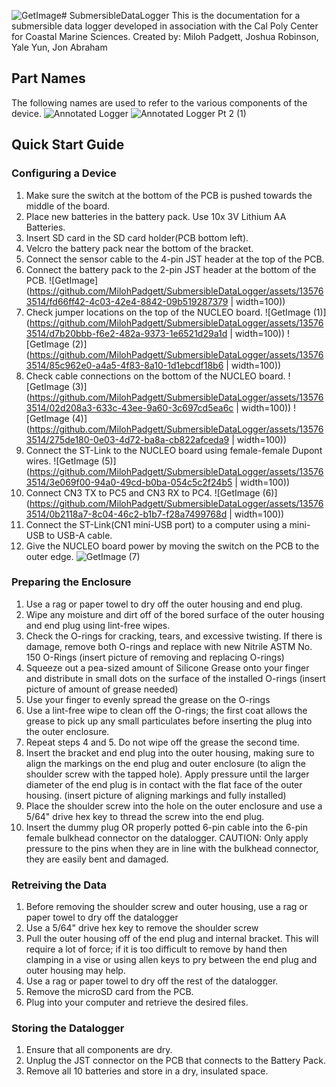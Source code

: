 ![GetImage](https://github.com/MilohPadgett/SubmersibleDataLogger/assets/135763514/966436b3-df37-4a78-985e-3e48de7eda27)# SubmersibleDataLogger
This is the documentation for a submersible data logger developed in association with the Cal Poly Center for Coastal Marine Sciences.
Created by: Miloh Padgett, Joshua Robinson, Yale Yun, Jon Abraham

## Part Names
The following names are used to refer to the various components of the device.
![Annotated Logger](https://github.com/MilohPadgett/SubmersibleDataLogger/assets/66269046/95221804-980e-4200-a380-22e8f41dcf62)
![Annotated Logger Pt 2 (1)](https://github.com/MilohPadgett/SubmersibleDataLogger/assets/66269046/e4978e3d-48d6-43db-b917-a5ae3ea91683)

## Quick Start Guide
### Configuring a Device
1. Make sure the switch at the bottom of the PCB is pushed towards the middle of the board. 
2. Place new batteries in the battery pack. Use 10x 3V Lithium AA Batteries.  
3. Insert SD card in the SD card holder(PCB bottom left). 
4. Velcro the battery pack near the bottom of the bracket. 
5. Connect the sensor cable to the 4-pin JST header at the top of the PCB. 
6. Connect the battery pack to the 2-pin JST header at the bottom of the PCB.
![GetImage](https://github.com/MilohPadgett/SubmersibleDataLogger/assets/135763514/fd66ff42-4c03-42e4-8842-09b519287379 | width=100))
7. Check jumper locations on the top of the NUCLEO board.
![GetImage (1)](https://github.com/MilohPadgett/SubmersibleDataLogger/assets/135763514/d7b20bbb-f6e2-482a-9373-1e6521d29a1d | width=100))
![GetImage (2)](https://github.com/MilohPadgett/SubmersibleDataLogger/assets/135763514/85c962e0-a4a5-4f83-8a10-1d1ebcdf18b6 | width=100))
8. Check cable connections on the bottom of the NUCLEO board.
![GetImage (3)](https://github.com/MilohPadgett/SubmersibleDataLogger/assets/135763514/02d208a3-633c-43ee-9a60-3c697cd5ea6c | width=100))
![GetImage (4)](https://github.com/MilohPadgett/SubmersibleDataLogger/assets/135763514/275de180-0e03-4d72-ba8a-cb822afceda9 | width=100))
9. Connect the ST-Link to the NUCLEO board using female-female Dupont wires.
![GetImage (5)](https://github.com/MilohPadgett/SubmersibleDataLogger/assets/135763514/3e069f00-94a0-49cd-b0ba-054c5c2f24b5 | width=100))
10. Connect CN3 TX to PC5 and CN3 RX to PC4.
![GetImage (6)](https://github.com/MilohPadgett/SubmersibleDataLogger/assets/135763514/0b2118a7-8c04-46c2-b1b7-f28a7499768d | width=100))
11. Connect the ST-Link(CN1 mini-USB port) to a computer using a mini-USB to USB-A cable.
12. Give the NUCLEO board power by moving the switch on the PCB to the outer edge. 
![GetImage (7)](https://github.com/MilohPadgett/SubmersibleDataLogger/assets/135763514/7dc14263-69ff-46ab-ace1-7c017d92c853)

### Preparing the Enclosure
1. Use a rag or paper towel to dry off the outer housing and end plug.
2. Wipe any moisture and dirt off of the bored surface of the outer housing and end plug using lint-free wipes.
3. Check the O-rings for cracking, tears, and excessive twisting. If there is damage, remove both O-rings and replace with new Nitrile ASTM No. 150 O-Rings
(insert picture of removing and replacing O-rings)
4. Squeeze out a pea-sized amount of Silicone Grease onto your finger and distribute in small dots on the surface of the installed O-rings
(insert picture of amount of grease needed)
5. Use your finger to evenly spread the grease on the O-rings
6. Use a lint-free wipe to clean off the O-rings; the first coat allows the grease to pick up any small particulates before inserting the plug into the outer enclosure.
7. Repeat steps 4 and 5. Do not wipe off the grease the second time.
8. Insert the bracket and end plug into the outer housing, making sure to align the markings on the end plug and outer enclosure (to align the shoulder screw with the tapped hole). Apply pressure until the larger diameter of the end plug is in contact with the flat face of the outer housing.
(insert picture of aligning markings and fully installed)
9. Place the shoulder screw into the hole on the outer enclosure and use a 5/64" drive hex key to thread the screw into the end plug.
10. Insert the dummy plug OR properly potted 6-pin cable into the 6-pin female bulkhead connector on the datalogger. CAUTION: Only apply pressure to the pins when they are in line with the bulkhead connector, they are easily bent and damaged.

### Retreiving the Data
1. Before removing the shoulder screw and outer housing, use a rag or paper towel to dry off the datalogger
2. Use a 5/64" drive hex key to remove the shoulder screw
3. Pull the outer housing off of the end plug and internal bracket. This will require a lot of force; if it is too difficult to remove by hand then clamping in a vise or using allen keys to pry between the end plug and outer housing may help. 
4. Use a rag or paper towel to dry off the rest of the datalogger.
5. Remove the microSD card from the PCB.
6. Plug into your computer and retrieve the desired files. 

### Storing the Datalogger
1. Ensure that all components are dry.
2. Unplug the JST connector on the PCB that connects to the Battery Pack.
3. Remove all 10 batteries and store in a dry, insulated space. 
